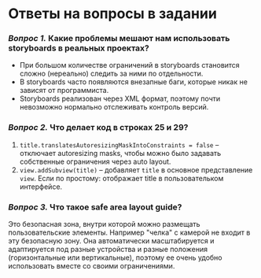 # Ответы на вопросы в задании
### *Вопрос 1.* Какие проблемы мешают нам использовать storyboards в реальных проектах?
- При большом количестве ограничений в storyboards становится сложно (нереально) следить за ними по отдельности.
- В storyboards часто появляются внезапные баги, которые никак не зависят от программиста.
- Storyboards реализован через XML формат, поэтому почти невозможно нормально отслеживать контроль версий.

### *Вопрос 2.* Что делает код в строках 25 и 29?
1. `title.translatesAutoresizingMaskIntoConstraints = false` – отключает autoresizing masks, чтобы можно было задавать собственные ограничения через auto layout.
2. `view.addSubview(title)` – добавляет `title` в основное представление `view`. Если по простому: отображает title в пользовательком интерфейсе.

### *Вопрос 3.* Что такое safe area layout guide?
Это безопасная зона, внутри которой можно размещать пользовательские элементы. Например "челка" с камерой не входит в эту безопасную зону. Она автоматически масштабируется и адаптируется под разные устройства и разные положения (горизонтальные или вертикальные), поэтому ее очень удобно использовать вместе со своими ограничениями. 
